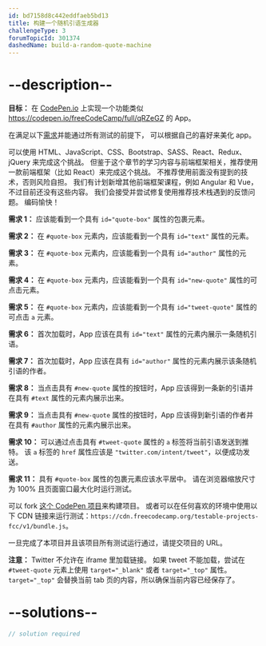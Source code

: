 ```yaml
---
id: bd7158d8c442eddfaeb5bd13
title: 构建一个随机引语生成器
challengeType: 3
forumTopicId: 301374
dashedName: build-a-random-quote-machine
---
```


# --description--

**目标：** 在 [CodePen.io](https://codepen.io) 上实现一个功能类似 <https://codepen.io/freeCodeCamp/full/qRZeGZ> 的 App。

在满足以下[需求](https://en.wikipedia.org/wiki/User_story)并能通过所有测试的前提下， 可以根据自己的喜好来美化 app。

可以使用 HTML、JavaScript、CSS、Bootstrap、SASS、React、Redux、jQuery 来完成这个挑战。 但鉴于这个章节的学习内容与前端框架相关，推荐使用一款前端框架（比如 React）来完成这个挑战。 不推荐使用前面没有提到的技术，否则风险自担。 我们有计划新增其他前端框架课程，例如 Angular 和 Vue，不过目前还没有这些内容。 我们会接受并尝试修复使用推荐技术栈遇到的反馈问题。 编码愉快！

**需求 1：** 应该能看到一个具有 `id="quote-box"` 属性的包裹元素。

**需求 2：** 在 `#quote-box` 元素内，应该能看到一个具有 `id="text"` 属性的元素。

**需求 3：** 在 `#quote-box` 元素内，应该能看到一个具有 `id="author"` 属性的元素。

**需求 4：** 在 `#quote-box` 元素内，应该能看到一个具有 `id="new-quote"` 属性的可点击元素。

**需求 5：** 在 `#quote-box` 元素内，应该能看到一个具有 `id="tweet-quote"` 属性的可点击 `a` 元素。

**需求 6：** 首次加载时，App 应该在具有 `id="text"` 属性的元素内展示一条随机引语。

**需求 7：** 首次加载时，App 应该在具有 `id="author"` 属性的元素内展示该条随机引语的作者。

**需求 8：** 当点击具有 `#new-quote` 属性的按钮时，App 应该得到一条新的引语并在具有 `#text` 属性的元素内展示出来。

**需求 9：** 当点击具有 `#new-quote` 属性的按钮时，App 应该得到新引语的作者并在具有 `#author` 属性的元素内展示出来。

**需求 10：** 可以通过点击具有 `#tweet-quote` 属性的 `a` 标签将当前引语发送到推特。 该 `a` 标签的 `href` 属性应该是 `"twitter.com/intent/tweet"`，以便成功发送。

**需求 11：** 具有 `#quote-box` 属性的包裹元素应该水平居中。 请在浏览器缩放尺寸为 100% 且页面窗口最大化时运行测试。

可以 fork [这个 CodePen 项目](https://codepen.io/freeCodeCamp/pen/MJjpwO)来构建项目。 或者可以在任何喜欢的环境中使用以下 CDN 链接来运行测试：`https://cdn.freecodecamp.org/testable-projects-fcc/v1/bundle.js`。

一旦完成了本项目并且该项目所有测试运行通过，请提交项目的 URL。

**注意：** Twitter 不允许在 iframe 里加载链接。 如果 tweet 不能加载，尝试在 `#tweet-quote` 元素上使用 `target="_blank"` 或者 `target="_top"` 属性。 `target="_top"` 会替换当前 tab 页的内容，所以确保当前内容已经保存了。

# --solutions--

```js
// solution required
```
